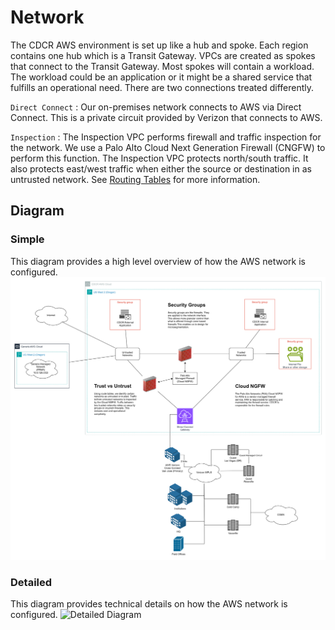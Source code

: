 # Network

The CDCR AWS environment is set up like a hub and spoke. Each region contains one hub which is a Transit Gateway. VPCs are created as spokes that connect to the Transit Gateway. Most spokes will contain a workload. The workload could be an application or it might be a shared service that fulfills an operational need. There are two connections treated differently.

`Direct Connect`
:   Our on-premises network connects to AWS via Direct Connect. This is a private circuit provided by Verizon that connects to AWS.

`Inspection`
:   The Inspection VPC performs firewall and traffic inspection for the network. We use a Palo Alto Cloud Next Generation Firewall (CNGFW) to perform this function. The Inspection VPC protects north/south traffic. It also protects east/west traffic when either the source or destination in as untrusted network. See [Routing Tables](routing-tables.md) for more information.

## Diagram
### Simple

This diagram provides a high level overview of how the AWS network is configured.
![Simple Diagram](images/simple-diagram.svg)

### Detailed

This diagram provides technical details on how the AWS network is configured.
![Detailed Diagram](images/detailed-diagram.svg)